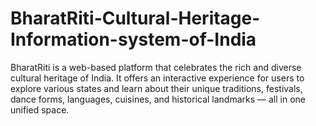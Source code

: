 # BharatRiti-Cultural-Heritage-Information-system-of-India
BharatRiti is a web-based platform that celebrates the rich and diverse cultural heritage of India. It offers an interactive experience for users to explore various states and learn about their unique traditions, festivals, dance forms, languages, cuisines, and historical landmarks — all in one unified space.
